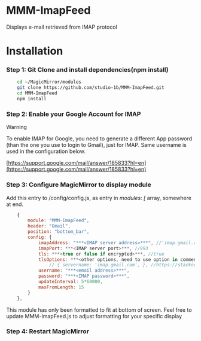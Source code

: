 # MMM-ImapFeed
Displays e-mail retrieved from IMAP protocol

# Installation
### Step 1: Git Clone and install dependencies(npm install)
```bash
    cd ~/MagicMirror/modules
    git clone https://github.com/studio-1b/MMM-ImapFeed.git
    cd MMM-ImapFeed
    npm install
```

### Step 2: Enable your Google Account for IMAP

> [!WARNING]
> To enable IMAP for Google, you need to generate a different App password (than the one you use to login to Gmail), just for IMAP.  Same username is used in the configuration below.

[https://support.google.com/mail/answer/185833?hl=en](https://support.google.com/mail/answer/185833?hl=en)

### Step 3: Configure MagicMirror to display module

Add this entry to <MagicMirror root>/config/config.js, as entry in *modules: [* array, somewhere at end.

```js
    {
        module: "MMM-ImapFeed",
        header: "Gmail",
        position: "bottom_bar",
        config: {
            imapAddress: "***<IMAP server address>***", //'imap.gmail.com',
            imapPort: ***<IMAP server port>***, //993
            tls: ***<true or false if encrypted>***, //true
            tlsOptions: ***<other options, need to use option in comment below, for Gmail IMAP>***
                // { servername: 'imap.gmail.com', }, //https://stackoverflow.com/questions/59633564/cannot-connect-to-gmail-using-imap
            username: "***<email address>***",
            password: "***<IMAP password>***",
            updateInterval: 5*60000,
            maxFromLength: 15
        }
    },
```

This module has only been formatted to fit at bottom of screen.  Feel free to update MMM-ImapFeed.js to adjust formatting for your specific display

### Step 4: Restart MagicMirror
